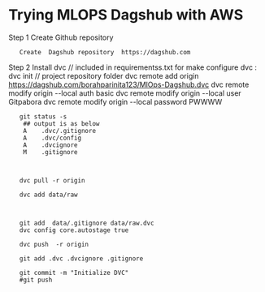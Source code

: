 # Trying MLOPS Dagshub with AWS

Step 1 Create Github repository  
 
       Create  Dagshub repository  https://dagshub.com
       
Step 2 Install dvc   // included in  requirementss.txt for make
       configure dvc :
       dvc init   // project repository folder
       dvc remote add origin https://dagshub.com/borahparinita123/MlOps-Dagshub.dvc
       dvc remote modify origin --local auth basic
       dvc remote modify origin --local user Gitpabora
       dvc remote modify origin --local password  PWWWW
       
       git status -s 
        ## output is as below 
        A    .dvc/.gitignore
        A    .dvc/config
        A    .dvcignore
        M    .gitignore
       
       
       
       dvc pull -r origin
       
       dvc add data/raw
       
       
       
       git add  data/.gitignore data/raw.dvc
       dvc config core.autostage true
       
       dvc push  -r origin
       
       git add .dvc .dvcignore .gitignore 
       
       git commit -m "Initialize DVC"
       #git push